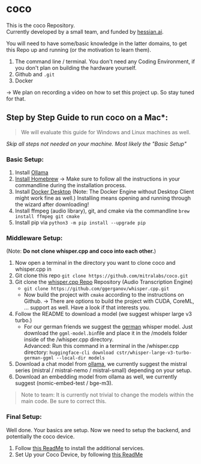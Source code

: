 # coco

This is the coco Repository. <br>
Currently developed by a small team, and funded by [hessian.ai](https://hessian.ai).

You will need to have some/basic knowledge in the latter domains, to get this Repo up and running (or the motivation to learn them).
1. The command line / terminal. You don't need any Coding Environment, if you don't plan on building the hardware yourself.
2. Github and `.git`
3. Docker

-> We plan on recording a video on how to set this project up. So stay tuned for that.

## Step by Step Guide to run coco on a Mac*:
>We will evaluate this guide for Windows and Linux machines as well.

*Skip all steps not needed on your machine. Most likely the "Basic Setup"*


### Basic Setup:
1. Install [Ollama](https://ollama.com)
2. [Install Homebrew](https://brew.sh) -> Make sure to follow all the instructions in your commandline during the installation process.
3. Install [Docker Desktop](https://docs.docker.com/desktop/) (Note: The Docker Engine without Desktop Client might work fine as well.) Installing means opening and running through the wizard after downloading!
4. Install ffmpeg (audio library), git, and cmake via the commandline `brew install ffmpeg git cmake`
5. Install pip via `python3 -m pip install --upgrade pip`

### Middleware Setup:
(Note: **Do not clone whisper.cpp and coco into each other.**)

1. Now open a terminal in the directory you want to clone coco and whisper.cpp in
2. Git clone this repo `git clone https://github.com/mitralabs/coco.git` 
3. Git clone the [whisper.cpp Repo](https://github.com/ggerganov/whisper.cpp.git) Repository (Audio Transcription Engine)
    - `git clone https://github.com/ggerganov/whisper.cpp.git` 
    - Now build the project with `cmake` according to the instructions on Github. -> There are options to build the project with CUDA, CoreML, ... support as well. Have a look if that interests you.
4. Follow the README to download a model (we suggest whisper large v3 turbo.)
    - For our german friends we suggest the [german](https://huggingface.co/cstr/whisper-large-v3-turbo-german-ggml/tree/main) whisper model. Just download the `ggml-model.bin`file and place it in the /models folder inside of the /whisper.cpp directory.<br>
    Advanced: Run this command in a terminal in the /whisper.cpp directory: `huggingface-cli download cstr/whisper-large-v3-turbo-german-ggml --local-dir models`
5. Download a chat model from [ollama](https://www.ollama.com), we currently suggest the mistral series (mistral / mistral-nemo / mistral-small) depending on your setup.
6. Download an embedding model from ollama as well, we currently suggest (nomic-embed-test / bge-m3).

> Note to team: It is currently not trivial to change the models within the main code. Be sure to correct this.

### Final Setup:
Well done. Your basics are setup. Now we need to setup the backend, and potentially the coco device.

1. Follow [this ReadMe](/services/README.md) to install the additional services.
2. Set Up your Coco Device, by following [this ReadMe](/coco/README.md)